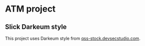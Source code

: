 # ATM project

## Slick Darkeum style

This project uses Darkeum style from [qss-stock.devsecstudio.com](https://qss-stock.devsecstudio.com/templates.php).
